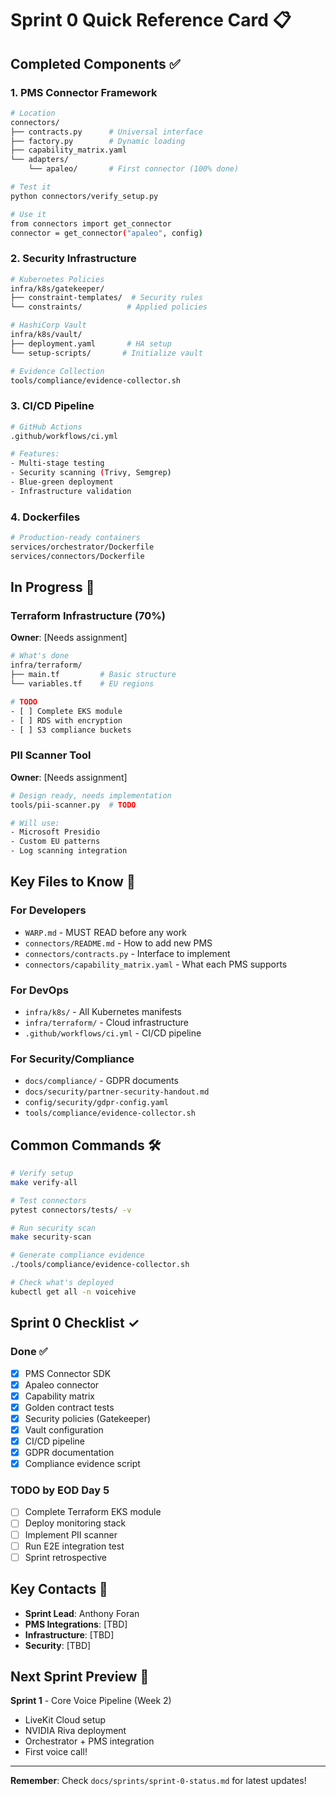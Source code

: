 # Sprint 0 Quick Reference Card 📋

## Completed Components ✅

### 1. PMS Connector Framework
```bash
# Location
connectors/
├── contracts.py      # Universal interface
├── factory.py        # Dynamic loading
├── capability_matrix.yaml
└── adapters/
    └── apaleo/       # First connector (100% done)

# Test it
python connectors/verify_setup.py

# Use it
from connectors import get_connector
connector = get_connector("apaleo", config)
```

### 2. Security Infrastructure
```bash
# Kubernetes Policies
infra/k8s/gatekeeper/
├── constraint-templates/  # Security rules
└── constraints/          # Applied policies

# HashiCorp Vault
infra/k8s/vault/
├── deployment.yaml       # HA setup
└── setup-scripts/       # Initialize vault

# Evidence Collection
tools/compliance/evidence-collector.sh
```

### 3. CI/CD Pipeline
```bash
# GitHub Actions
.github/workflows/ci.yml

# Features:
- Multi-stage testing
- Security scanning (Trivy, Semgrep)
- Blue-green deployment
- Infrastructure validation
```

### 4. Dockerfiles
```bash
# Production-ready containers
services/orchestrator/Dockerfile
services/connectors/Dockerfile
```

## In Progress 🔄

### Terraform Infrastructure (70%)
**Owner**: [Needs assignment]
```bash
# What's done
infra/terraform/
├── main.tf         # Basic structure
└── variables.tf    # EU regions

# TODO
- [ ] Complete EKS module
- [ ] RDS with encryption
- [ ] S3 compliance buckets
```

### PII Scanner Tool
**Owner**: [Needs assignment]
```bash
# Design ready, needs implementation
tools/pii-scanner.py  # TODO

# Will use:
- Microsoft Presidio
- Custom EU patterns
- Log scanning integration
```

## Key Files to Know 📁

### For Developers
- `WARP.md` - MUST READ before any work
- `connectors/README.md` - How to add new PMS
- `connectors/contracts.py` - Interface to implement
- `connectors/capability_matrix.yaml` - What each PMS supports

### For DevOps
- `infra/k8s/` - All Kubernetes manifests
- `infra/terraform/` - Cloud infrastructure
- `.github/workflows/ci.yml` - CI/CD pipeline

### For Security/Compliance
- `docs/compliance/` - GDPR documents
- `docs/security/partner-security-handout.md`
- `config/security/gdpr-config.yaml`
- `tools/compliance/evidence-collector.sh`

## Common Commands 🛠️

```bash
# Verify setup
make verify-all

# Test connectors
pytest connectors/tests/ -v

# Run security scan
make security-scan

# Generate compliance evidence
./tools/compliance/evidence-collector.sh

# Check what's deployed
kubectl get all -n voicehive
```

## Sprint 0 Checklist ✓

### Done ✅
- [x] PMS Connector SDK
- [x] Apaleo connector 
- [x] Capability matrix
- [x] Golden contract tests
- [x] Security policies (Gatekeeper)
- [x] Vault configuration
- [x] CI/CD pipeline
- [x] GDPR documentation
- [x] Compliance evidence script

### TODO by EOD Day 5
- [ ] Complete Terraform EKS module
- [ ] Deploy monitoring stack
- [ ] Implement PII scanner
- [ ] Run E2E integration test
- [ ] Sprint retrospective

## Key Contacts 🤝

- **Sprint Lead**: Anthony Foran
- **PMS Integrations**: [TBD]
- **Infrastructure**: [TBD]
- **Security**: [TBD]

## Next Sprint Preview 👀

**Sprint 1** - Core Voice Pipeline (Week 2)
- LiveKit Cloud setup
- NVIDIA Riva deployment
- Orchestrator + PMS integration
- First voice call!

---

**Remember**: Check `docs/sprints/sprint-0-status.md` for latest updates!

